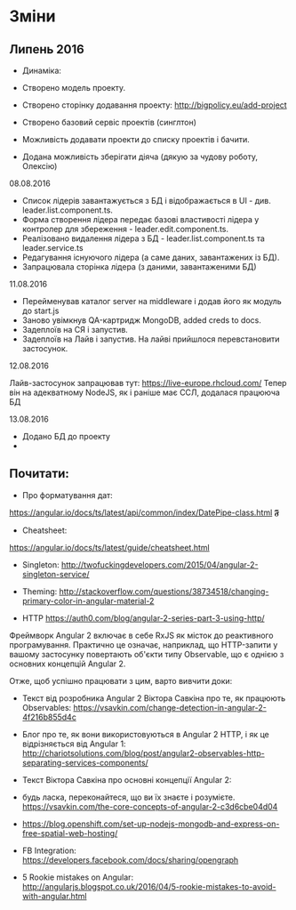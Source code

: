 # Зміни

## Липень 2016

* Динаміка:
* Створено модель проекту.
* Створено сторінку додавання проекту: http://bigpolicy.eu/add-project
* Створено базовий сервіс проектів (синглтон)
* Можливість додавати проекти до списку проектів і бачити.

* Додана можливість зберігати діяча (дякую за чудову роботу, Олексію)

08.08.2016

* Список лідерів завантажується з БД і відображається в UI - див. leader.list.component.ts.
* Форма створення лідера передає базові властивості лідера у контролер для збереження - leader.edit.component.ts.
* Реалізовано видалення лідера з БД - leader.list.component.ts та leader.service.ts
* Редагування існуючого лідера (а саме даних, завантажених із БД).
* Запрацювала сторінка лідера (з даними, завантаженими БД)

11.08.2016

* Перейменував каталог server на middleware і додав його як модуль до start.js
* Заново увімкнув QA-картридж MongoDB, added creds to docs.
* Задеплоїв на СЯ і запустив.
* Задеплоїв на Лайв і запустив. На лайві прийшлося перевстановити застосунок.

12.08.2016

Лайв-застосунок запрацював тут: https://live-europe.rhcloud.com/
Тепер він на адекватному NodeJS, як і раніше має ССЛ, додалася працююча БД

13.08.2016

* Додано БД до проекту
* 

## Почитати:

* Про форматування дат:

https://angular.io/docs/ts/latest/api/common/index/DatePipe-class.html
𝕱
* Cheatsheet:

https://angular.io/docs/ts/latest/guide/cheatsheet.html

* Singleton:
http://twofuckingdevelopers.com/2015/04/angular-2-singleton-service/

* Theming:
http://stackoverflow.com/questions/38734518/changing-primary-color-in-angular-material-2

* HTTP
https://auth0.com/blog/angular-2-series-part-3-using-http/

Фреймворк Angular 2 включає в себе RxJS як місток до реактивного програмування. Практично це означає, наприклад, що HTTP-запити у вашому застосунку повертають об'єкти типу Observable, що є однією з основних концепцій Angular 2.

Отже, щоб успішно працювати з цим, варто вивчити доки:

* Текст від розробника Angular 2 Віктора Савкіна про те, як працюють Observables:
https://vsavkin.com/change-detection-in-angular-2-4f216b855d4c

* Блог про те, як вони використовуються в Angular 2 HTTP, і як це відрізняється від Angular 1:
http://chariotsolutions.com/blog/post/angular2-observables-http-separating-services-components/

* Текст Віктора Савкіна про основні концепції Angular 2:
- будь ласка, переконайтеся, що ви їх знаєте і розумієте.
https://vsavkin.com/the-core-concepts-of-angular-2-c3d6cbe04d04

* https://blog.openshift.com/set-up-nodejs-mongodb-and-express-on-free-spatial-web-hosting/

* FB Integration:
https://developers.facebook.com/docs/sharing/opengraph

* 5 Rookie mistakes on Angular:
http://angularjs.blogspot.co.uk/2016/04/5-rookie-mistakes-to-avoid-with-angular.html
